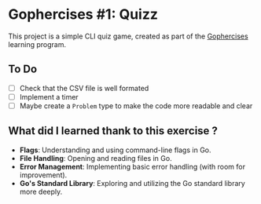 # Gophercises #1: Quizz

This project is a simple CLI quiz game, created as part of the [Gophercises](https://gophercises.com/) learning program.

## To Do
 - [ ] Check that the CSV file is well formated
 - [ ] Implement a timer
 - [ ] Maybe create a `Problem` type to make the code more readable and clear

## What did I learned thank to this exercise ?
- **Flags**: Understanding and using command-line flags in Go.
- **File Handling**: Opening and reading files in Go.
- **Error Management**: Implementing basic error handling (with room for improvement).
- **Go's Standard Library**: Exploring and utilizing the Go standard library more deeply.